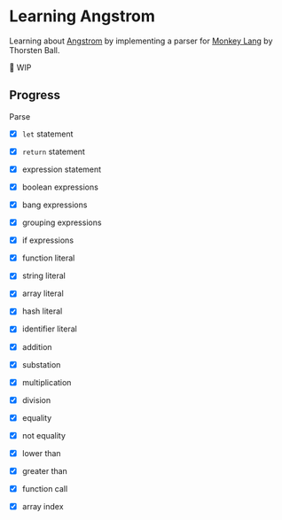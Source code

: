 # Learning Angstrom

Learning about [Angstrom](https://v3.ocaml.org/p/angstrom/0.15.0/doc/Angstrom/index.html) by implementing a parser for [Monkey Lang](https://monkeylang.org/) by Thorsten Ball.

🚧 WIP

## Progress

Parse
* [x] `let` statement
* [x] `return` statement
* [x] expression statement
* [x] boolean expressions
* [x] bang expressions
* [x] grouping expressions
* [x] if expressions
* [x] function literal
* [x] string literal
* [x] array literal
* [x] hash literal
* [x] identifier literal
* [x] addition
* [x] substation
* [x] multiplication
* [x] division
* [x] equality
* [x] not equality
* [x] lower than
* [x] greater than
* [x] function call
* [x] array index



